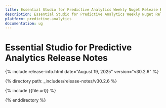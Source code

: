 ```yaml
---
title: Essential Studio for Predictive Analytics Weekly Nuget Release Release Notes  
description: Essential Studio for Predictive Analytics Weekly Nuget Release Release Notes  
platform: predictive-analytics
documentation: ug
---
```


# Essential Studio for Predictive Analytics  Release Notes  

{% include release-info.html date="August 19, 2025"  version="v30.2.6" %}

{% directory path: _includes/release-notes/v30.2.6 %}

{% include {{file.url}} %}

{% enddirectory %}